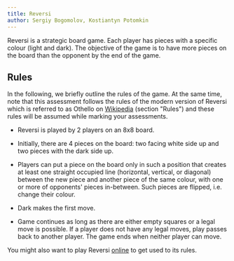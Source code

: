 ```yaml
---
title: Reversi
author: Sergiy Bogomolov, Kostiantyn Potomkin
---
```


Reversi is a strategic board game. Each player has pieces with a
specific colour (light and dark).  The objective of the game is to have
more pieces on the board than the opponent by the end of the game.

## Rules

In the following, we briefly outline the rules of the game. At the
same time, note that this assessment follows the rules of the modern
version of Reversi which is referred to as Othello on
[Wikipedia](./Reversi.pdf) (section "Rules")
and these rules will be assumed while marking your assessments.

- Reversi is played by 2 players on an 8x8 board.

- Initially, there are 4 pieces on the board: two facing white side up
  and two pieces with the dark side up.

- Players can put a piece on the board only in such a position that
  creates at least one straight occupied line (horizontal, vertical,
  or diagonal) between the new piece and another piece of the same
  colour, with one or more of opponents' pieces in-between. Such
  pieces are flipped, i.e. change their colour.

- Dark makes the first move.

- Game continues as long as there are either empty squares or a legal
  move is possible. If a player does not have any legal moves, play
  passes back to another player. The game ends when neither player can
  move.

You might also want to play Reversi
[online](https://cardgames.io/reversi/) to get used to its rules.  
